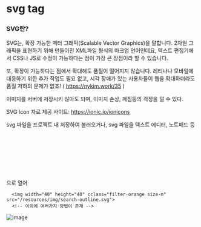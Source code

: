 # svg tag

### SVG란?

SVG는, 확장 가능한 벡터 그래픽(Scalable Vector Graphics)을 말합니다.
2차원 그래픽을 표현하기 위해 만들어진 XML파일 형식의 마크업 언어인데요,
텍스트 편집기에서 CSS나 JS로 수정이 가능하다는 점이 가장 큰 장점이라 할 수 있습니다.

또, 확장이 가능하다는 점에서 확대해도 품질이 떨어지지 않습니다.
레티나나 모바일에 대응하기 위한 추가 작업도 필요 없고, 시각 장애가 있는 사용자들이 웹을 확대하더라도 품질 저하의 문제가 없죠!
( https://nykim.work/35 )

이미지를 서버에 저장시키 않아도 되며, 이미지 손상, 깨짐등의 걱정을 덜 수 있다.

SVG Icon 자료 제공 사이트: https://ionic.io/ionicons 

svg 파일을 프로젝트 내 저장하여 불러오거나, svg 파일을 텍스트 에디터, 노트패드 등으로 열어 <svg> 태그 내 내용을 긁어와 html에 바로 붙여넣는 방법이 있다.

  
```
  <img width="40" height="40" cclass="filter-orange size-m" src="/resources/img/search-outline.svg">
  <!-- 이외에 여러가지 방법이 존재 -->
```
  
![image](https://user-images.githubusercontent.com/66985977/201510766-b1afe9ce-14cd-483c-b989-2607dba19a69.png)
